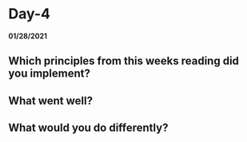 # Day-4
__01/28/2021__

## Which principles from this weeks reading did you implement?



## What went well?



## What would you do differently?